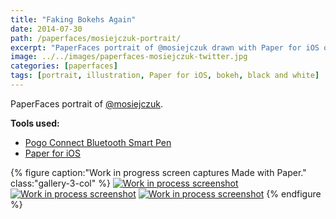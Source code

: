 ```yaml
---
title: "Faking Bokehs Again"
date: 2014-07-30
path: /paperfaces/mosiejczuk-portrait/
excerpt: "PaperFaces portrait of @mosiejczuk drawn with Paper for iOS on an iPad."
image: ../../images/paperfaces-mosiejczuk-twitter.jpg
categories: [paperfaces]
tags: [portrait, illustration, Paper for iOS, bokeh, black and white]
---
```


PaperFaces portrait of [@mosiejczuk](https://twitter.com/mosiejczuk).

**Tools used:**

- [Pogo Connect Bluetooth Smart Pen](https://www.amazon.com/gp/product/B009K448L4/ref=as_li_ss_tl?ie=UTF8&camp=1789&creative=390957&creativeASIN=B009K448L4&linkCode=as2&tag=mademist-20)
- [Paper for iOS](https://paper.bywetransfer.com/)

{% figure caption:"Work in progress screen captures Made with Paper." class:"gallery-3-col" %}
[![Work in process screenshot](../../images/paperfaces-mosiejczuk-process-1-600.jpg)](../../images/paperfaces-mosiejczuk-process-1-lg.jpg) [![Work in process screenshot](../../images/paperfaces-mosiejczuk-process-2-600.jpg)](../../images/paperfaces-mosiejczuk-process-2-lg.jpg) [![Work in process screenshot](../../images/paperfaces-mosiejczuk-process-3-600.jpg)](../../images/paperfaces-mosiejczuk-process-3-lg.jpg)
{% endfigure %}
